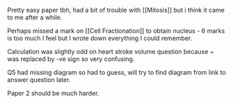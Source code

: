 Pretty easy paper tbh, had a bit of trouble with [[Mitosis]] but i think it came to me after a while.

Perhaps missed a mark on [[Cell Fractionation]] to obtain nucleus - 6 marks is too much I feel but I wrote down everything I could remember. 

Calculation was slightly odd on heart stroke volume question because ~ was replaced by -ve sign so very confusing.

Q5 had missing diagram so had to guess, will try to find diagram from link to answer question later.

Paper 2 should be much harder.